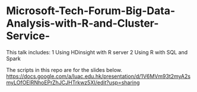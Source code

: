 # Microsoft-Tech-Forum-Big-Data-Analysis-with-R-and-Cluster-Service-

This talk includes:
1 Using HDinsight with R server
2 Using R with SQL and Spark

The scripts in this repo are for the slides below. 
https://docs.google.com/a/luac.edu.hk/presentation/d/1V6MVm93t2myA2smyLOfOElRNhoEPrZhJCJHTrkwz5XI/edit?usp=sharing

